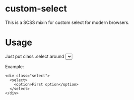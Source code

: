 # custom-select

This is a SCSS mixin for custom select for modern browsers.

Usage
=====

Just put class .select around <select> tag.

Example:
```
<div class="select">
  <select>
    <option>First option</option>
  </select>
</div>
```
